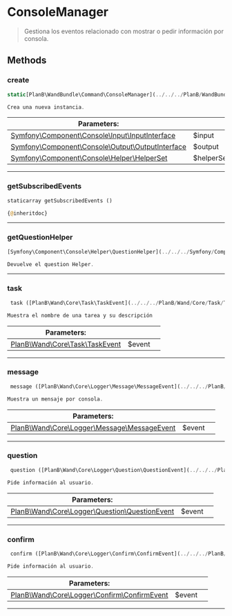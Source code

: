
                                                                                                                                            
    
# ConsoleManager


> Gestiona los eventos relacionado con mostrar o pedir información por consola.
>
> 








## Methods

### create
``` php
static[PlanB\WandBundle\Command\ConsoleManager](../../../PlanB/WandBundle/Command/ConsoleManager.md) create ([Symfony\Component\Console\Input\InputInterface](../../../Symfony/Component/Console/Input/InputInterface.md) $input, [Symfony\Component\Console\Output\OutputInterface](../../../Symfony/Component/Console/Output/OutputInterface.md) $output, [Symfony\Component\Console\Helper\HelperSet](../../../Symfony/Component/Console/Helper/HelperSet.md) $helperSet)

Crea una nueva instancia.

```

|Parameters: | | |
| --- | --- | --- |
|[Symfony\Component\Console\Input\InputInterface](../../../Symfony/Component/Console/Input/InputInterface.md) |$input |  |
|[Symfony\Component\Console\Output\OutputInterface](../../../Symfony/Component/Console/Output/OutputInterface.md) |$output |  |
|[Symfony\Component\Console\Helper\HelperSet](../../../Symfony/Component/Console/Helper/HelperSet.md) |$helperSet |  |

---


### getSubscribedEvents
``` php
staticarray getSubscribedEvents ()

{@inheritdoc}

```


---


### getQuestionHelper
``` php
[Symfony\Component\Console\Helper\QuestionHelper](../../../Symfony/Component/Console/Helper/QuestionHelper.md) getQuestionHelper ()

Devuelve el question Helper.

```


---


### task
``` php
 task ([PlanB\Wand\Core\Task\TaskEvent](../../../PlanB/Wand/Core/Task/TaskEvent.md) $event)

Muestra el nombre de una tarea y su descripción

```

|Parameters: | | |
| --- | --- | --- |
|[PlanB\Wand\Core\Task\TaskEvent](../../../PlanB/Wand/Core/Task/TaskEvent.md) |$event |  |

---


### message
``` php
 message ([PlanB\Wand\Core\Logger\Message\MessageEvent](../../../PlanB/Wand/Core/Logger/Message/MessageEvent.md) $event)

Muestra un mensaje por consola.

```

|Parameters: | | |
| --- | --- | --- |
|[PlanB\Wand\Core\Logger\Message\MessageEvent](../../../PlanB/Wand/Core/Logger/Message/MessageEvent.md) |$event |  |

---


### question
``` php
 question ([PlanB\Wand\Core\Logger\Question\QuestionEvent](../../../PlanB/Wand/Core/Logger/Question/QuestionEvent.md) $event)

Pide información al usuario.

```

|Parameters: | | |
| --- | --- | --- |
|[PlanB\Wand\Core\Logger\Question\QuestionEvent](../../../PlanB/Wand/Core/Logger/Question/QuestionEvent.md) |$event |  |

---


### confirm
``` php
 confirm ([PlanB\Wand\Core\Logger\Confirm\ConfirmEvent](../../../PlanB/Wand/Core/Logger/Confirm/ConfirmEvent.md) $event)

Pide información al usuario.

```

|Parameters: | | |
| --- | --- | --- |
|[PlanB\Wand\Core\Logger\Confirm\ConfirmEvent](../../../PlanB/Wand/Core/Logger/Confirm/ConfirmEvent.md) |$event |  |

---


                                                                                                                                                                                                                                                                                                                                                                                                            
    
                                                                                                                                                                                                                                                                             
                